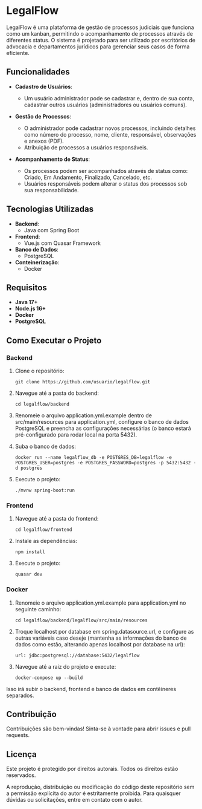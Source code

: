 # LegalFlow

LegalFlow é uma plataforma de gestão de processos judiciais que funciona como um kanban, permitindo o acompanhamento de processos através de diferentes status. O sistema é projetado para ser utilizado por escritórios de advocacia e departamentos jurídicos para gerenciar seus casos de forma eficiente.

## Funcionalidades

- **Cadastro de Usuários**: 
  - Um usuário administrador pode se cadastrar e, dentro de sua conta, cadastrar outros usuários (administradores ou usuários comuns).
  
- **Gestão de Processos**:
  - O administrador pode cadastrar novos processos, incluindo detalhes como número do processo, nome, cliente, responsável, observações e anexos (PDF).
  - Atribuição de processos a usuários responsáveis.

- **Acompanhamento de Status**:
  - Os processos podem ser acompanhados através de status como: Criado, Em Andamento, Finalizado, Cancelado, etc.
  - Usuários responsáveis podem alterar o status dos processos sob sua responsabilidade.

## Tecnologias Utilizadas

- **Backend**: 
  - Java com Spring Boot
- **Frontend**: 
  - Vue.js com Quasar Framework
- **Banco de Dados**: 
  - PostgreSQL
- **Conteinerização**: 
  - Docker

## Requisitos

- **Java 17+**
- **Node.js 16+**
- **Docker**
- **PostgreSQL**

## Como Executar o Projeto

### Backend

1. Clone o repositório:
   
   ```
   git clone https://github.com/usuario/legalflow.git
   ```
   
2. Navegue até a pasta do backend:

   ```
   cd legalflow/backend
   ```


3. Renomeie o arquivo application.yml.example dentro de src/main/resources para application.yml, configure o banco de dados PostgreSQL e preencha as configurações necessárias (o banco estará pré-configurado para rodar local na porta 5432).

4. Suba o banco de dados:

    ```
    docker run --name legalflow_db -e POSTGRES_DB=legalflow -e POSTGRES_USER=postgres -e POSTGRES_PASSWORD=postgres -p 5432:5432 -d postgres
    ```

5. Execute o projeto:

    ```
    ./mvnw spring-boot:run
    ```

### Frontend

1. Navegue até a pasta do frontend:

    ```
    cd legalflow/frontend
    ```

2. Instale as dependências:

    ```
    npm install
    ```
    
3. Execute o projeto:
   
    ```
    quasar dev
    ```


### Docker

1. Renomeie o arquivo application.yml.example para application.yml no seguinte caminho:

   ```
   cd legalflow/backend/legalflow/src/main/resources
   ```

2. Troque localhost por database em spring.datasource.url, e configure as outras variáveis caso deseje (mantenha as informações do banco de dados como estão, alterando apenas localhost por database na url):

   ```
   url: jdbc:postgresql://database:5432/legalflow
   ```

3. Navegue até a raiz do projeto e execute:

    ```
    docker-compose up --build
    ```
    
Isso irá subir o backend, frontend e banco de dados em contêineres separados.

## Contribuição

Contribuições são bem-vindas! Sinta-se à vontade para abrir issues e pull requests.

## Licença

Este projeto é protegido por direitos autorais. Todos os direitos estão reservados. 

A reprodução, distribuição ou modificação do código deste repositório sem a permissão explícita do autor é estritamente proibida. Para quaisquer dúvidas ou solicitações, entre em contato com o autor.
